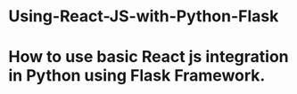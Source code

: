 # Using-React-JS-with-Python-Flask

# How to use basic React js integration in Python using Flask Framework.

